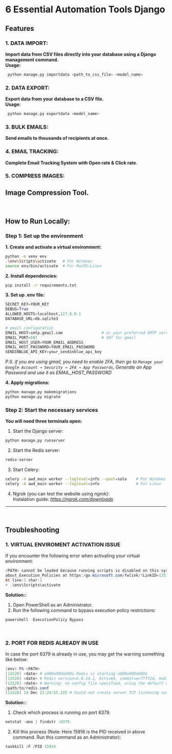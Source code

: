 # 6 Essential Automation Tools Django

## Features
### 1. **DATA IMPORT:**          
   **Import data from CSV files directly into your database using a Django management command.**     
   **Usage:**
   ```bash
    python manage.py importdata <path_to_csv_file> <model_name>
   ```

### 2. **DATA EXPORT:**          
   **Export data from your database to a CSV file.**     
   **Usage:**
   ```bash
    python manage.py exportdata <model_name>
   ```

### 3. **BULK EMAILS:**          
   **Send emails to thousands of recipients at once.**     

### 4. **EMAIL TRACKING:**          
   **Complete Email Tracking System with Open rate & Click rate.**     

### 5. **COMPRESS IMAGES:**          
   **Image Compression Tool.**     
----
<br/>

## How to Run Locally:
### Step 1: Set up the environment
**1. Create and activate a virtual environment:**
```bash
python -m venv env
.\env\Scripts\activate   # For Windows
source env/bin/activate  # For MacOS/Linux

```
**2. Install dependencies:**
```bash
pip install -r requirements.txt
```

**3. Set up .env file:**
```py
SECRET_KEY=YOUR_KEY
DEBUG=True
ALLOWED_HOSTS=localhost,127.0.0.1
DATABASE_URL=db.sqlite3

# email configuration 
EMAIL_HOST=smtp.gmail.com                 # or your preferred SMTP server 
EMAIL_PORT=587                            # 587 for gmail
EMAIL_HOST_USER=YOUR_EMAIL_ADDRESS    
EMAIL_HOST_PASSWORD=YOUR_EMAIL_PASSWORD
SENDINBLUE_API_KEY=your_sendinblue_api_key
```
*P.S. if you are using gmail, you need to enable 2FA, then go to `Manage your Google Account → Security → 2FA → App Passwords`, Generate an App Password and use it as EMAIL_HOST_PASSWORD*

**4. Apply migrations:**
```bash
python manage.py makemigrations
python manage.py migrate
```


### Step 2: Start the necessary services

**You will need three terminals open:**
1. Start the Django server:
```bash
python manage.py runserver
```

2. Start the Redis server:
```bash
redis-server
```

3. Start Celery:
```bash
celery -A awd_main worker --loglevel=info --pool=solo    # For Windows
celery -A awd_main worker --loglevel=info                # For Linux
```

4. Ngrok (you can test the website using ngrok):       
Instalation guide: *https://ngrok.com/downloads*
----
<br/>

## Troubleshooting
### **1. VIRTUAL ENVIROMENT ACTIVATION ISSUE**
If you encounter the following error when activating your virtual environment:
```powershell
<PATH> cannot be loaded because running scripts is disabled on this system. For more information, see 
about_Execution_Policies at https:/go.microsoft.com/fwlink/?LinkID=135170.
At line:1 char:1
+ .\env\Scripts\activate
```
**Solution::**
1. Open PowerShell as an Administrator.
2. Run the following command to bypass execution policy restrictions:
```powershell
powershell -ExecutionPolicy Bypass
```
<br/>

### **2. PORT FOR REDIS ALREADY IN USE**
In case the port 6379 is already in use, you may get the warning something like below:
```powershell
(env) PS <PATH>
[11528] <date> # oO0OoO0OoO0Oo Redis is starting oO0OoO0OoO0Oo
[11528] <date> # Redis version=5.0.14.1, bits=64, commit=ec77f72d, modified=0, pid=11528, just started
[11528] <date> # Warning: no config file specified, using the default config. In order to specify a config file use c:\program files\redis\redis-server.exe 
/path/to/redis.conf
[11528] 14 Dec 11:24:55.215 # Could not create server TCP listening socket *:6379: bind: An operation was attempted on something that is not a socket.
```
**Solution::**
1. Check which process is running on port 6379.
```powershell
netstat -ano | findstr :6379.
```
2. Kill this process (Note: Here 15916 is the PID received in above command. Run this command as an Administrator):
```powershell
taskkill /F /PID 15916
```

